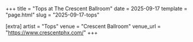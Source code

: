 +++
title = "Tops at The Crescent Ballroom"
date = 2025-09-17
template = "page.html"
slug = "2025-09-17-tops"

[extra]
artist = "Tops"
venue = "Crescent Ballroom"
venue_url = "https://www.crescentphx.com/"
+++
